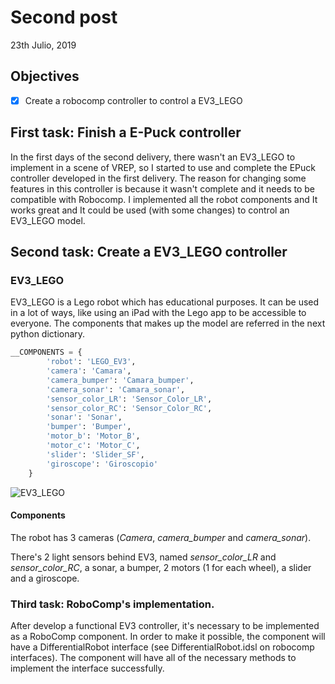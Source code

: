 # Second post

23th Julio, 2019



## Objectives

- [x] Create a robocomp controller to control a  EV3_LEGO

  



## First task: Finish a E-Puck controller



In the first days of the second delivery, there wasn't an EV3_LEGO to implement in a scene of VREP, so I started to use and complete the EPuck controller developed in the first delivery. The reason for changing some features in this controller is because it wasn't complete and it needs to be compatible with Robocomp. I implemented all the robot components and It works great and It could be used (with some changes) to control an EV3_LEGO model. 

## Second task: Create a EV3_LEGO controller



### EV3_LEGO

EV3_LEGO is a Lego robot which has educational purposes. It can be used in a lot of ways, like using an iPad with the Lego app to be accessible to everyone. The components that makes up the model are referred in the next python dictionary.

```python
__COMPONENTS = {
        'robot': 'LEGO_EV3',
        'camera': 'Camara',
        'camera_bumper': 'Camara_bumper',
        'camera_sonar': 'Camara_sonar',
        'sensor_color_LR': 'Sensor_Color_LR',
        'sensor_color_RC': 'Sensor_Color_RC',
        'sonar': 'Sonar',
        'bumper': 'Bumper',
        'motor_b': 'Motor_B',
        'motor_c': 'Motor_C',
        'slider': 'Slider_SF',
        'giroscope': 'Giroscopio'
    }
```

![EV3_LEGO](https://static1.juguetronica.com/media/catalog/product/l/e/lego_mindstorms_ev3_educ_grua.jpg)



#### Components

The robot has 3 cameras (_Camera_, _camera_bumper_ and _camera_sonar_).

There's 2 light sensors behind EV3, named _sensor_color_LR_ and _sensor_color_RC_, a sonar, a bumper, 2 motors (1 for each wheel), a slider and a giroscope.



### Third task: RoboComp's implementation.

After develop a functional EV3 controller, it's necessary to be implemented as a RoboComp component. In order to make it possible, the component will have a DifferentialRobot interface (see DifferentialRobot.idsl on robocomp interfaces). The component will have all of the necessary methods to implement the interface successfully.